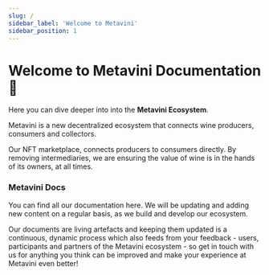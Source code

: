```yaml
---
slug: /
sidebar_label: 'Welcome to Metavini'
sidebar_position: 1
---
```


# Welcome to Metavini Documentation 🍷

Here you can dive deeper into into the **Metavini Ecosystem**.

Metavini is a new decentralized ecosystem that connects wine producers, consumers and collectors. 

Our NFT marketplace, connects producers to consumers directly. By removing intermediaries, we are ensuring the value of wine is in the hands of its owners, at all times.

 

### Metavini Docs 

You can find all our documentation here. We will be updating and adding new content on a regular basis, as we build and develop our ecosystem. 

Our documents are living artefacts and keeping them updated is a continuous, dynamic process which also feeds from your feedback - users, participants and partners of the Metavini ecosystem - so get in touch with us for anything you think can be improved and make your experience at Metavini even better!
